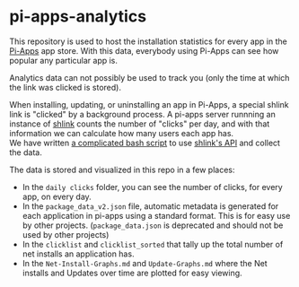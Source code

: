 # pi-apps-analytics

This repository is used to host the installation statistics for every app in the [Pi-Apps](https://github.com/Botspot/pi-apps) app store.
With this data, everybody using Pi-Apps can see how popular any particular app is.

Analytics data can not possibly be used to track you (only the time at which the link was clicked is stored).

When installing, updating, or uninstalling an app in Pi-Apps, a special shlink link is "clicked" by a background process.
A pi-apps server runnning an instance of [shlink](https://shlink.io/) counts the number of "clicks" per day, and with that information we can calculate how many users each app has.  
We have written [a complicated bash script](https://github.com/Botspot/pi-apps-analytics/blob/main/.github/workflows/getclicks.sh) to use [shlink's API](https://api-spec.shlink.io/#/) and collect the data.

The data is stored and visualized in this repo in a few places:
- In the `daily clicks` folder, you can see the number of clicks, for every app, on every day.
- In the `package_data_v2.json` file, automatic metadata is generated for each application in pi-apps using a standard format. This is for easy use by other projects. (`package_data.json` is deprecated and should not be used by other projects)
- In the `clicklist` and `clicklist_sorted` that tally up the total number of net installs an application has.
- In the `Net-Install-Graphs.md` and `Update-Graphs.md` where the Net installs and Updates over time are plotted for easy viewing.
